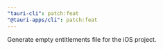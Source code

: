```yaml
---
"tauri-cli": patch:feat
"@tauri-apps/cli": patch:feat
---
```


Generate empty entitlements file for the iOS project.
